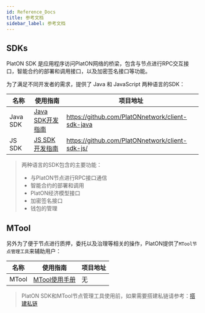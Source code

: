 ```yaml
---
id: Reference_Docs
title: 参考文档
sidebar_label: 参考文档
---
```


## SDKs

PlatON SDK 是应用程序访问PlatON网络的桥梁，包含与节点进行RPC交互接口，智能合约的部署和调用接口，以及加密签名接口等功能。

为了满足不同开发者的需求，提供了 Java 和 JavaScript 两种语言的SDK：

| 名称     | 使用指南                                   | 项目地址                                         |
| -------- | ------------------------------------------ | ------------------------------------------------ |
| Java SDK | [Java SDK开发指南](/Docs/docs/Java-SDK.md) | https://github.com/PlatONnetwork/client-sdk-java |
| JS SDK   | [JS SDK开发指南](/Docs/docs/JS-SDK.md)     | https://github.com/PlatONnetwork/client-sdk-js/  |
> 两种语言的SDK包含的主要功能：
> - 与PlatON节点进行RPC接口通信
> - 智能合约的部署和调用
> - PlatON经济模型接口
> - 加密签名接口
> - 钱包的管理

## MTool

另外为了便于节点进行质押，委托以及治理等相关的操作，PlatON提供了`MTool节点管理工具`来辅助用户：

| 名称  | 使用指南                                     | 项目地址 |
| ----- | -------------------------------------------- | -------- |
| MTool | [MTool使用手册](/Docs/docs/MTool使用手册.md) | 无       |




>PlatON SDK和MTool节点管理工具使用前，如果需要搭建私链请参考：[搭建私链](/Docs/docs/设置开发环境.md#搭建私链)



